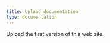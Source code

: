 ```yaml
---
title: Upload documentation
type: documentation
---
```


Upload the first version of this web site.
